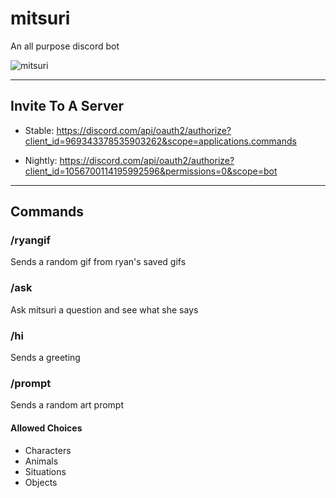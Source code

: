 # mitsuri

An all purpose discord bot

![mitsuri](https://media.discordapp.net/attachments/790703174746636328/1040057921947578408/tumblr_4ddb73070eb53c6a0b0dea43cc2781cd_c1cecc63_1280_cropped.png)

---

## Invite To A Server

 - Stable: https://discord.com/api/oauth2/authorize?client_id=969343378535903262&scope=applications.commands

 - Nightly: https://discord.com/api/oauth2/authorize?client_id=1056700114195992596&permissions=0&scope=bot

---

## Commands

### /ryangif

Sends a random gif from ryan's saved gifs

### /ask

Ask mitsuri a question and see what she says

### /hi

Sends a greeting

### /prompt

Sends a random art prompt

#### Allowed Choices

- Characters
- Animals
- Situations
- Objects

